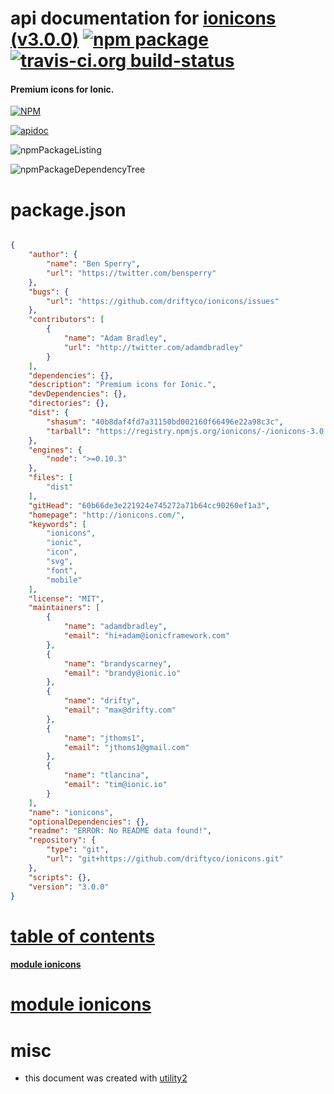 # api documentation for  [ionicons (v3.0.0)](http://ionicons.com/)  [![npm package](https://img.shields.io/npm/v/npmdoc-ionicons.svg?style=flat-square)](https://www.npmjs.org/package/npmdoc-ionicons) [![travis-ci.org build-status](https://api.travis-ci.org/npmdoc/node-npmdoc-ionicons.svg)](https://travis-ci.org/npmdoc/node-npmdoc-ionicons)
#### Premium icons for Ionic.

[![NPM](https://nodei.co/npm/ionicons.png?downloads=true)](https://www.npmjs.com/package/ionicons)

[![apidoc](https://npmdoc.github.io/node-npmdoc-ionicons/build/screenCapture.buildNpmdoc.browser._2Fhome_2Ftravis_2Fbuild_2Fnpmdoc_2Fnode-npmdoc-ionicons_2Ftmp_2Fbuild_2Fapidoc.html.png)](https://npmdoc.github.io/node-npmdoc-ionicons/build/apidoc.html)

![npmPackageListing](https://npmdoc.github.io/node-npmdoc-ionicons/build/screenCapture.npmPackageListing.svg)

![npmPackageDependencyTree](https://npmdoc.github.io/node-npmdoc-ionicons/build/screenCapture.npmPackageDependencyTree.svg)



# package.json

```json

{
    "author": {
        "name": "Ben Sperry",
        "url": "https://twitter.com/bensperry"
    },
    "bugs": {
        "url": "https://github.com/driftyco/ionicons/issues"
    },
    "contributors": [
        {
            "name": "Adam Bradley",
            "url": "http://twitter.com/adamdbradley"
        }
    ],
    "dependencies": {},
    "description": "Premium icons for Ionic.",
    "devDependencies": {},
    "directories": {},
    "dist": {
        "shasum": "40b8daf4fd7a31150bd002160f66496e22a98c3c",
        "tarball": "https://registry.npmjs.org/ionicons/-/ionicons-3.0.0.tgz"
    },
    "engines": {
        "node": ">=0.10.3"
    },
    "files": [
        "dist"
    ],
    "gitHead": "60b66de3e221924e745272a71b64cc90260ef1a3",
    "homepage": "http://ionicons.com/",
    "keywords": [
        "ionicons",
        "ionic",
        "icon",
        "svg",
        "font",
        "mobile"
    ],
    "license": "MIT",
    "maintainers": [
        {
            "name": "adamdbradley",
            "email": "hi+adam@ionicframework.com"
        },
        {
            "name": "brandyscarney",
            "email": "brandy@ionic.io"
        },
        {
            "name": "drifty",
            "email": "max@drifty.com"
        },
        {
            "name": "jthoms1",
            "email": "jthoms1@gmail.com"
        },
        {
            "name": "tlancina",
            "email": "tim@ionic.io"
        }
    ],
    "name": "ionicons",
    "optionalDependencies": {},
    "readme": "ERROR: No README data found!",
    "repository": {
        "type": "git",
        "url": "git+https://github.com/driftyco/ionicons.git"
    },
    "scripts": {},
    "version": "3.0.0"
}
```



# <a name="apidoc.tableOfContents"></a>[table of contents](#apidoc.tableOfContents)

#### [module ionicons](#apidoc.module.ionicons)



# <a name="apidoc.module.ionicons"></a>[module ionicons](#apidoc.module.ionicons)



# misc
- this document was created with [utility2](https://github.com/kaizhu256/node-utility2)
